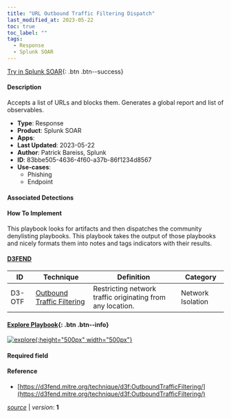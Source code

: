```yaml
---
title: "URL Outbound Traffic Filtering Dispatch"
last_modified_at: 2023-05-22
toc: true
toc_label: ""
tags:
  - Response
  - Splunk SOAR
---
```


[Try in Splunk SOAR](https://www.splunk.com/en_us/software/splunk-security-orchestration-and-automation.html){: .btn .btn--success}

#### Description

Accepts a list of URLs and blocks them. Generates a global report and list of observables.

- **Type**: Response
- **Product**: Splunk SOAR
- **Apps**: 
- **Last Updated**: 2023-05-22
- **Author**: Patrick Bareiss, Splunk
- **ID**: 83bbe505-4636-4f60-a37b-86f1234d8567
- **Use-cases**:
  - Phishing
  - Endpoint

#### Associated Detections


#### How To Implement
This playbook looks for artifacts and then dispatches the community denylisting playbooks. This playbook takes the output of those playbooks and nicely formats them into notes and tags indicators with their results.


#### [D3FEND](https://d3fend.mitre.org/)

| ID          | Technique   | Definition     | Category       |
| ----------- | ----------- | -------------- | -------------- |
| D3-OTF | [Outbound Traffic Filtering](https://d3fend.mitre.org/technique/d3f:OutboundTrafficFiltering) | Restricting network traffic originating from any location. | Network Isolation |

#### [Explore Playbook](https://splunk.github.io/soar-playbook-viewer/?playbook=https://raw.githubusercontent.com/phantomcyber/playbooks/latest/URL_Outbound_Traffic_Filtering_Dispatch.json){: .btn .btn--info}

[![explore](https://raw.githubusercontent.com/splunk/security_content/develop/playbooks/URL_Outbound_Traffic_Filtering_Dispatch.png){:height="500px" width="500px"}](https://splunk.github.io/soar-playbook-viewer/?playbook=https://raw.githubusercontent.com/phantomcyber/playbooks/latest/URL_Outbound_Traffic_Filtering_Dispatch.json)

#### Required field


#### Reference

* [https://d3fend.mitre.org/technique/d3f:OutboundTrafficFiltering/](https://d3fend.mitre.org/technique/d3f:OutboundTrafficFiltering/)




[*source*](https://github.com/splunk/security_content/tree/develop/playbooks/URL_Outbound_Traffic_Filtering_Dispatch.yml) \| *version*: **1**